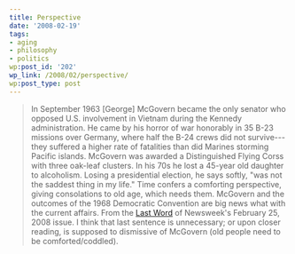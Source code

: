 ```yaml
---
title: Perspective
date: '2008-02-19'
tags:
- aging
- philosophy
- politics
wp:post_id: '202'
wp_link: /2008/02/perspective/
wp:post_type: post
---
```


> In September 1963 [George] McGovern became the only senator who opposed U.S. involvement in Vietnam during the Kennedy administration. He came by his horror of war honorably in 35 B-23 missions over Germany, where half the B-24 crews did not survive---they suffered a higher rate of fatalities than did Marines storming Pacific islands. McGovern was awarded a Distinguished Flying Corss with three oak-leaf clusters. In his 70s he lost a 45-year old daughter to alcoholism. Losing a presidential election, he says softly, "was not the saddest thing in my life." Time confers a comforting perspective, giving consolations to old age, which needs them.
McGovern and the outcomes of the 1968 Democratic Convention are big news what with the current affairs. From the [Last Word](http://www.newsweek.com/id/112767/page/2) of Newsweek's February 25, 2008 issue. I think that last sentence is unnecessary; or upon closer reading, is supposed to dismissive of McGovern (old people need to be comforted/coddled).
